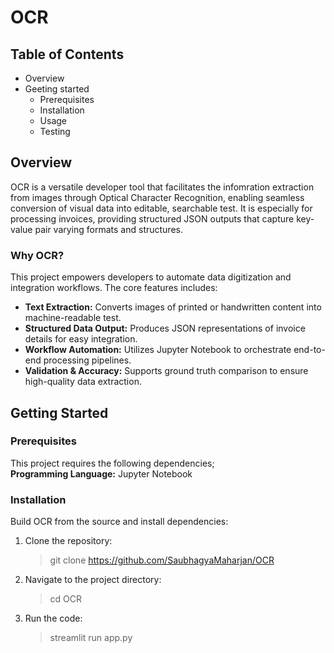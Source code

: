 # OCR

## Table of Contents

- Overview
- Geeting started
  - Prerequisites
  - Installation
  - Usage
  - Testing

## Overview

OCR is a versatile developer tool that facilitates the infomration extraction from images through Optical Character Recognition, enabling seamless conversion of visual data into editable, searchable test.
It is especially for processing invoices, providing structured JSON outputs that capture key-value pair varying formats and structures.

### Why OCR?

This project empowers developers to automate data digitization and integration workflows. The core features includes:

- **Text Extraction:** Converts images of printed or handwritten content into machine-readable test.
- **Structured Data Output:** Produces JSON representations of invoice details for easy integration.
- **Workflow Automation:** Utilizes Jupyter Notebook to orchestrate end-to-end processing pipelines.
- **Validation & Accuracy:** Supports ground truth comparison to ensure high-quality data extraction.

## Getting Started

### Prerequisites

This project requires the following dependencies;\
**Programming Language:** Jupyter Notebook

### Installation

Build OCR from the source and install dependencies:

1. Clone the repository:

   > git clone https://github.com/SaubhagyaMaharjan/OCR

2. Navigate to the project directory:

   > cd OCR

3. Run the code:
   > streamlit run app.py
